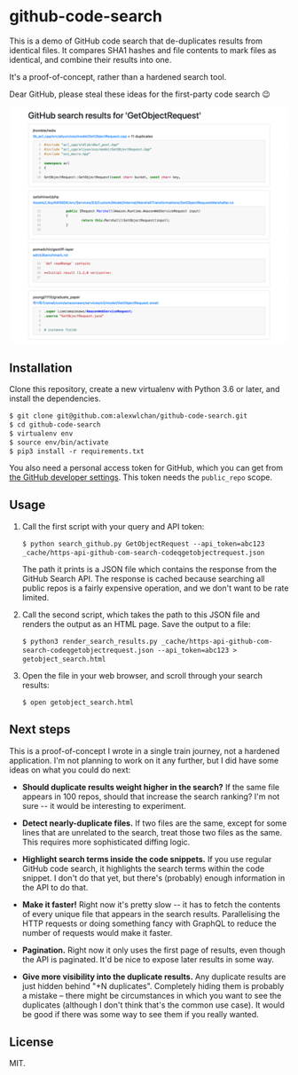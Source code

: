# github-code-search

This is a demo of GitHub code search that de-duplicates results from identical files.
It compares SHA1 hashes and file contents to mark files as identical, and combine their results into one.

It's a proof-of-concept, rather than a hardened search tool.

Dear GitHub, please steal these ideas for the first-party code search 😉

![](search_results.png)

## Installation

Clone this repository, create a new virtualenv with Python 3.6 or later, and install the dependencies.

```console
$ git clone git@github.com:alexwlchan/github-code-search.git
$ cd github-code-search
$ virtualenv env
$ source env/bin/activate
$ pip3 install -r requirements.txt
```

You also need a personal access token for GitHub, which you can get from [the GitHub developer settings](https://github.com/settings/tokens).
This token needs the `public_repo` scope.

## Usage

1.  Call the first script with your query and API token:

    ```console
    $ python search_github.py GetObjectRequest --api_token=abc123
    _cache/https-api-github-com-search-codeqgetobjectrequest.json
    ```

    The path it prints is a JSON file which contains the response from the GitHub Search API.
    The response is cached because searching all public repos is a fairly expensive operation, and we don't want to be rate limited.

2.  Call the second script, which takes the path to this JSON file and renders the output as an HTML page.
    Save the output to a file:

    ```console
    $ python3 render_search_results.py _cache/https-api-github-com-search-codeqgetobjectrequest.json --api_token=abc123 > getobject_search.html
    ```

3.  Open the file in your web browser, and scroll through your search results:

    ```console
    $ open getobject_search.html
    ```

## Next steps

This is a proof-of-concept I wrote in a single train journey, not a hardened application.
I'm not planning to work on it any further, but I did have some ideas on what you could do next:

*   **Should duplicate results weight higher in the search?**
    If the same file appears in 100 repos, should that increase the search ranking?
    I'm not sure -- it would be interesting to experiment.

*   **Detect nearly-duplicate files.**
    If two files are the same, except for some lines that are unrelated to the search, treat those two files as the same.
    This requires more sophisticated diffing logic.

*   **Highlight search terms inside the code snippets.**
    If you use regular GitHub code search, it highlights the search terms within the code snippet.
    I don't do that yet, but there's (probably) enough information in the API to do that.

*   **Make it faster!**
    Right now it's pretty slow -- it has to fetch the contents of every unique file that appears in the search results.
    Parallelising the HTTP requests or doing something fancy with GraphQL to reduce the number of requests would make it faster.

*   **Pagination.**
    Right now it only uses the first page of results, even though the API is paginated.
    It'd be nice to expose later results in some way.

*   **Give more visibility into the duplicate results.**
    Any duplicate results are just hidden behind "+N duplicates".
    Completely hiding them is probably a mistake – there might be circumstances in which you want to see the duplicates (although I don't think that's the common use case).
    It would be good if there was some way to see them if you really wanted.

## License

MIT.

